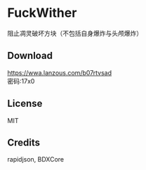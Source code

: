 # FuckWither

阻止凋灵破坏方块（不包括自身爆炸与头颅爆炸）

## Download

https://wwa.lanzous.com/b07rtvsad  
密码:17x0

## License

MIT

## Credits

rapidjson, BDXCore
